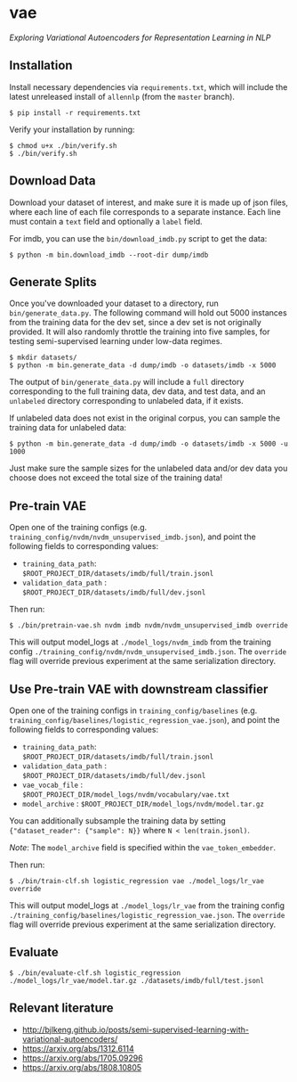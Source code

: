 # vae

*Exploring Variational Autoencoders for Representation Learning in NLP*


## Installation

Install necessary dependencies via `requirements.txt`, which will include the latest unreleased install of `allennlp` (from the `master` branch).

```
$ pip install -r requirements.txt
```

Verify your installation by running: 

```
$ chmod u+x ./bin/verify.sh
$ ./bin/verify.sh
```

## Download Data

Download your dataset of interest, and make sure it is made up of json files, where each line of each file corresponds to a separate instance. Each line must contain a `text` field and optionally a `label` field.

For imdb, you can use the `bin/download_imdb.py` script to get the data:

```
$ python -m bin.download_imdb --root-dir dump/imdb
```

## Generate Splits
Once you've downloaded your dataset to a directory, run `bin/generate_data.py`. The following command will hold out 5000 instances from the training data for the dev set, since a dev set is not originally provided. It will also randomly throttle the training into five samples, for testing semi-supervised learning under low-data regimes. 

```
$ mkdir datasets/
$ python -m bin.generate_data -d dump/imdb -o datasets/imdb -x 5000
```

The output of `bin/generate_data.py` will include a `full` directory corresponding to the full training data, dev data, and test data, and an `unlabeled` directory corresponding to unlabeled data, if it exists.

If unlabeled data does not exist in the original corpus, you can sample the training data for unlabeled data:

```
$ python -m bin.generate_data -d dump/imdb -o datasets/imdb -x 5000 -u 1000
```

Just make sure the sample sizes for the unlabeled data and/or dev data you choose does not exceed the total size of the training data!


## Pre-train VAE
Open one of the training configs (e.g. `training_config/nvdm/nvdm_unsupervised_imdb.json`), and point the following fields to corresponding values:

* ``training_data_path``: ``$ROOT_PROJECT_DIR/datasets/imdb/full/train.jsonl``
* ``validation_data_path`` : ``$ROOT_PROJECT_DIR/datasets/imdb/full/dev.jsonl``

Then run:

```
$ ./bin/pretrain-vae.sh nvdm imdb nvdm/nvdm_unsupervised_imdb override
```

This will output model_logs at `./model_logs/nvdm_imdb` from the training config `./training_config/nvdm/nvdm_unsupervised_imdb.json`. The `override` flag will override previous experiment at the same serialization directory.

## Use Pre-train VAE with downstream classifier

Open one of the training configs in `training_config/baselines` (e.g. `training_config/baselines/logistic_regression_vae.json`), and point the following fields to corresponding values:


* ``training_data_path``: ``$ROOT_PROJECT_DIR/datasets/imdb/full/train.jsonl``
* ``validation_data_path`` : ``$ROOT_PROJECT_DIR/datasets/imdb/full/dev.jsonl``
* ``vae_vocab_file`` : `$ROOT_PROJECT_DIR/model_logs/nvdm/vocabulary/vae.txt`
* ``model_archive`` : `$ROOT_PROJECT_DIR/model_logs/nvdm/model.tar.gz`

You can additionally subsample the training data by setting `{"dataset_reader": {"sample": N}}` where `N < len(train.jsonl)`.

*Note*: The ``model_archive`` field is specified within the ``vae_token_embedder``.

Then run:

```
$ ./bin/train-clf.sh logistic_regression vae ./model_logs/lr_vae override
```

This will output model_logs at `./model_logs/lr_vae` from the training config `./training_config/baselines/logistic_regression_vae.json`. The `override` flag will override previous experiment at the same serialization directory.

## Evaluate

```
$ ./bin/evaluate-clf.sh logistic_regression ./model_logs/lr_vae/model.tar.gz ./datasets/imdb/full/test.jsonl
```

## Relevant literature

* http://bjlkeng.github.io/posts/semi-supervised-learning-with-variational-autoencoders/
* https://arxiv.org/abs/1312.6114
* https://arxiv.org/abs/1705.09296
* https://arxiv.org/abs/1808.10805

